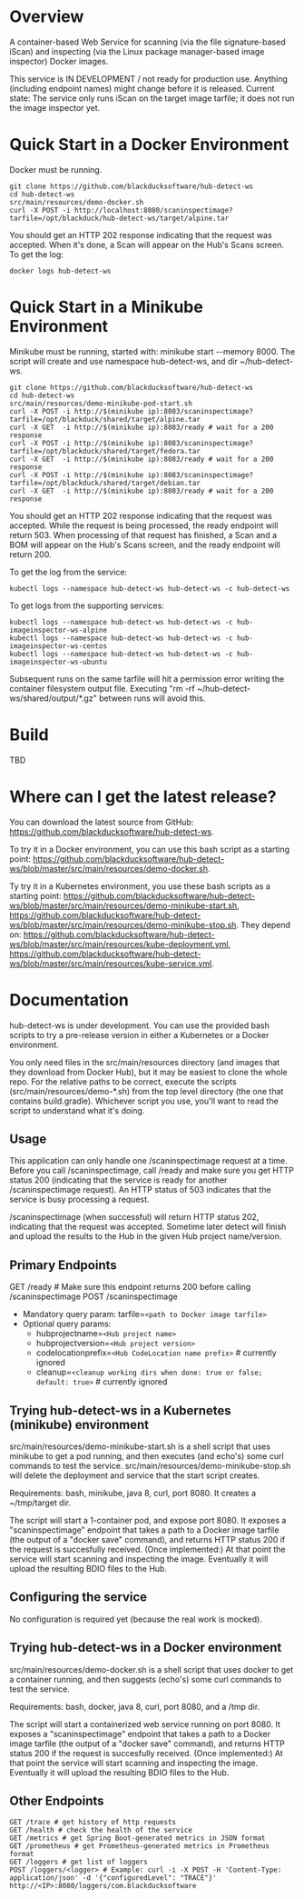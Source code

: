 # Overview #
A container-based Web Service for scanning (via the file signature-based iScan) and inspecting (via the Linux package manager-based image inspector) Docker images.

This service is IN DEVELOPMENT / not ready for production use. Anything (including endpoint names) might change before it is released. Current state: The service only runs iScan on the target image tarfile; it does not run the image inspector yet.

# Quick Start in a Docker Environment #
Docker must be running.

```
git clone https://github.com/blackducksoftware/hub-detect-ws
cd hub-detect-ws
src/main/resources/demo-docker.sh
curl -X POST -i http://localhost:8080/scaninspectimage?tarfile=/opt/blackduck/hub-detect-ws/target/alpine.tar

```
You should get an HTTP 202 response indicating that the request was accepted. When it's done, a Scan will appear on the Hub's Scans screen. To get the log:
```
docker logs hub-detect-ws
```

# Quick Start in a Minikube Environment
Minikube must be running, started with: minikube start --memory 8000. The script will create and use namespace hub-detect-ws, and dir ~/hub-detect-ws.

```
git clone https://github.com/blackducksoftware/hub-detect-ws
cd hub-detect-ws
src/main/resources/demo-minikube-pod-start.sh
curl -X POST -i http://$(minikube ip):8083/scaninspectimage?tarfile=/opt/blackduck/shared/target/alpine.tar
curl -X GET  -i http://$(minikube ip):8083/ready # wait for a 200 response
curl -X POST -i http://$(minikube ip):8083/scaninspectimage?tarfile=/opt/blackduck/shared/target/fedora.tar
curl -X GET  -i http://$(minikube ip):8083/ready # wait for a 200 response
curl -X POST -i http://$(minikube ip):8083/scaninspectimage?tarfile=/opt/blackduck/shared/target/debian.tar
curl -X GET  -i http://$(minikube ip):8083/ready # wait for a 200 response
```
You should get an HTTP 202 response indicating that the request was accepted. While the request is being processed, the ready endpoint will return 503. When processing of that request has finished, a Scan and a BOM will appear on the Hub's Scans screen, and the ready endpoint will return 200. 

To get the log from the service:
```
kubectl logs --namespace hub-detect-ws hub-detect-ws -c hub-detect-ws
```
To get logs from the supporting services:
```
kubectl logs --namespace hub-detect-ws hub-detect-ws -c hub-imageinspector-ws-alpine
kubectl logs --namespace hub-detect-ws hub-detect-ws -c hub-imageinspector-ws-centos
kubectl logs --namespace hub-detect-ws hub-detect-ws -c hub-imageinspector-ws-ubuntu
```
Subsequent runs on the same tarfile will hit a permission error writing the container filesystem output file. Executing "rm -rf ~/hub-detect-ws/shared/output/*.gz" between runs will avoid this.

# Build #
TBD

# Where can I get the latest release? #
You can download the latest source from GitHub: https://github.com/blackducksoftware/hub-detect-ws. 

To try it in a Docker environment, you can use this bash script as a starting point: https://github.com/blackducksoftware/hub-detect-ws/blob/master/src/main/resources/demo-docker.sh.

Ty try it in a Kubernetes environment, you use these bash scripts as a starting point: https://github.com/blackducksoftware/hub-detect-ws/blob/master/src/main/resources/demo-minikube-start.sh, https://github.com/blackducksoftware/hub-detect-ws/blob/master/src/main/resources/demo-minikube-stop.sh. They depend on: https://github.com/blackducksoftware/hub-detect-ws/blob/master/src/main/resources/kube-deployment.yml, https://github.com/blackducksoftware/hub-detect-ws/blob/master/src/main/resources/kube-service.yml.

# Documentation #
hub-detect-ws is under development. You can use the provided bash scripts to try a pre-release version in either a Kubernetes or a Docker environment.

You only need files in the src/main/resources directory (and images that they download from Docker Hub), but it may be easiest to clone the whole repo. For the relative paths to be correct, execute the scripts (src/main/resources/demo-*.sh) from the top level directory (the one that contains build.gradle). Whichever script you use, you'll want to read the script to understand what it's doing.

## Usage ##

This application can only handle one /scaninspectimage request at a time. Before you call /scaninspectimage, call /ready and make sure you get HTTP status 200 (indicating that the service is ready for another /scaninspectimage request). An HTTP status of 503 indicates that the service is busy processing a request.

/scaninspectimage (when successful) will return HTTP status 202, indicating that the request was accepted. Sometime later detect will finish and upload the results to the Hub in the given Hub project name/version.

## Primary Endpoints ##

GET /ready # Make sure this endpoint returns 200 before calling /scaninspectimage
POST /scaninspectimage
* Mandatory query param: tarfile=`<path to Docker image tarfile>`
* Optional query params:
  * hubprojectname=`<Hub project name>`
  * hubprojectversion=`<Hub project version>`
  * codelocationprefix=`<Hub CodeLocation name prefix>` # currently ignored
  * cleanup=`<cleanup working dirs when done: true or false; default: true>` # currently ignored

## Trying hub-detect-ws in a Kubernetes (minikube) environment ##

src/main/resources/demo-minikube-start.sh is a shell script that uses minikube to get a pod running, and then executes (and echo's) some curl commands to test the service.
src/main/resources/demo-minikube-stop.sh will delete the deployment and service that the start script creates.

Requirements: bash, minikube, java 8, curl, port 8080. It creates a ~/tmp/target dir.

The script will start a 1-container pod, and expose port 8080. It exposes a "scaninspectimage" endpoint that takes a path to a Docker image tarfile (the output of a "docker save" command), and returns HTTP status 200 if the request is succesfully received. (Once implemented:) At that point the service will start scanning and inspecting the image. Eventually it will upload the resulting BDIO files to the Hub.

## Configuring the service ##

No configuration is required yet (because the real work is mocked).

## Trying hub-detect-ws in a Docker environment ##

src/main/resources/demo-docker.sh is a shell script that uses docker to get a container running, and then suggests (echo's) some curl commands to test the service.

Requirements: bash, docker, java 8, curl, port 8080, and a /tmp dir.

The script will start a containerized web service running on port 8080. It exposes a "scaninspectimage" endpoint that takes a path to a Docker image tarfile (the output of a "docker save" command), and returns HTTP status 200 if the request is succesfully received. (Once implemented:) At that point the service will start scanning and inspecting the image. Eventually it will upload the resulting BDIO files to the Hub.

## Other Endpoints ##

```
GET /trace # get history of http requests
GET /health # check the health of the service
GET /metrics # get Spring Boot-generated metrics in JSON format
GET /prometheus # get Prometheus-generated metrics in Prometheus format
GET /loggers # get list of loggers
POST /loggers/<logger> # Example: curl -i -X POST -H 'Content-Type: application/json' -d '{"configuredLevel": "TRACE"}' http://<IP>:8080/loggers/com.blackducksoftware
```

